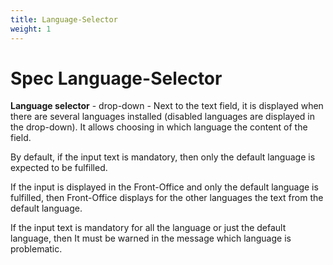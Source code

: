 ```yaml
---
title: Language-Selector
weight: 1
---
```

# Spec Language-Selector

**Language selector** - drop-down - Next to the text field, it is displayed when there are several languages installed (disabled languages are displayed in the drop-down). 
It allows choosing in which language the content of the field. 

By default, if the input text is mandatory, then only the default language is expected to be fulfilled. 

If the input is displayed in the Front-Office and only the default language is fulfilled, then Front-Office displays for the other languages the text from the default language.

If the input text is mandatory for all the language or just the default language, then It must be warned in the message which language is problematic.

